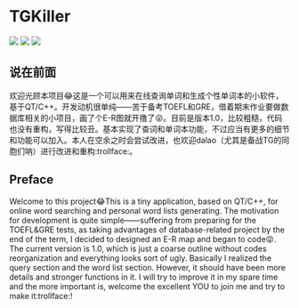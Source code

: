 # TGKiller
![](https://img.shields.io/badge/build-passing-green.svg)
![](https://img.shields.io/badge/release-v1.0.0-blue.svg)
![](https://img.shields.io/badge/Author-Jacky.C-brightgreen.svg)

## 说在前面
欢迎光顾本项目:joy:这是一个可以用来在线查询单词和生成个性单词本的小软件，基于QT/C++。开发动机很单纯——苦于备考TOEFL和GRE，借着期末作业要做数据库相关的小项目，画了个E-R图就开撸了:stuck_out_tongue_closed_eyes:。目前是版本1.0，比较粗糙，代码也没有重构，写得比较丑。基本实现了查词和单词本功能，不过应当有更多的细节和功能可以加入。本人在空余之时会尝试改进，也欢迎dalao（尤其是备战TG的同胞们呐）进行改进和重构:trollface:。

## Preface
Welcome to this project:joy:This is a tiny application, based on QT/C++, for online word searching and personal word lists generating. The motivation for development is quite simple——suffering from preparing for the TOEFL&GRE tests, as taking advantages of database-related project by the end of the term, I decided to designed an E-R map and began to code:stuck_out_tongue_closed_eyes:. The current version is 1.0, which is just a coarse outline without codes reorganization and everything looks sort of ugly. Basically I realized the query section and the word list section. However, it should have been more details and stronger functions in it. I will try to improve it in my spare time and the more important is, welcome the excellent YOU to join me and try to make it:trollface:!
